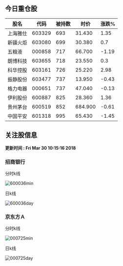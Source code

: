 
## 今日重仓股 

|股名|代码|被持数|时价|涨跌%|
|---|---|---|---|---|
|上海雅仕|603329|693|31.430|1.35|
|新疆火炬|603080|699|30.380|0.7|
|五粮液|000858|717|66.700|-1.19|
|朗博科技|603655|718|23.550|0.3|
|科华控股|603161|726|25.220|2.98|
|振静股份|603477|737|13.950|-0.43|
|格力电器|000651|737|47.040|-0.13|
|伊利股份|600887|825|28.360|1.36|
|贵州茅台|600519|852|684.900|-0.61|
|中国平安|601318|995|65.430|-1.45|

## 关注股信息
**更新时间 : Fri Mar 30 10:15:16 2018**
### 招商银行 
分时k线

![600036min](http://image.sinajs.cn/newchart/min/n/sh600036.gif)

日k线

![600036day](http://image.sinajs.cn/newchart/daily/n/sh600036.gif)

### 京东方Ａ 
分时k线

![000725min](http://image.sinajs.cn/newchart/min/n/sz000725.gif)

日k线

![000725day](http://image.sinajs.cn/newchart/daily/n/sz000725.gif)
